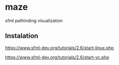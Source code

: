 # maze
sfml pathinding visualization

## Instalation

https://www.sfml-dev.org/tutorials/2.6/start-linux.php

https://www.sfml-dev.org/tutorials/2.6/start-vc.php
